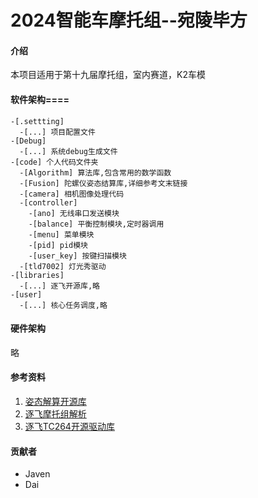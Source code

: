 # 2024智能车摩托组--宛陵毕方

#### 介绍

本项目适用于第十九届摩托组，室内赛道，K2车模

#### 软件架构====

```
-[.settting]
  -[...] 项目配置文件
-[Debug] 
  -[...] 系统debug生成文件
-[code] 个人代码文件夹
  -[Algorithm] 算法库,包含常用的数学函数
  -[Fusion] 陀螺仪姿态结算库,详细参考文末链接
  -[camera] 相机图像处理代码
  -[controller] 
    -[ano] 无线串口发送模块
    -[balance] 平衡控制模块,定时器调用
    -[menu] 菜单模块
    -[pid] pid模块
    -[user_key] 按键扫描模块
  -[tld7002] 灯光秀驱动
-[libraries]
  -[...] 逐飞开源库,略
-[user]
  -[...] 核心任务调度,略
```

#### 硬件架构

略

#### 参考资料

1. [姿态解算开源库](https://github.com/xioTechnologies/Fusion)
2. [逐飞摩托组解析](https://mp.weixin.qq.com/s/qAG4r8Nu76s_rK_FdMEDYA)
3. [逐飞TC264开源驱动库](https://gitee.com/seekfree/TC264_Library)

#### 贡献者

- Javen
- Dai